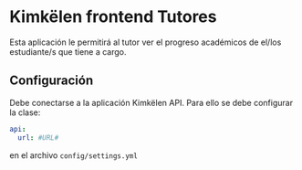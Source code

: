 # Kimkëlen frontend Tutores

Esta aplicación le permitirá al tutor ver el progreso académicos de el/los estudiante/s que tiene a cargo.


## Configuración

Debe conectarse a la aplicación Kimkëlen API. Para ello se debe configurar la clase:

```yml
api:
  url: #URL#
```

en el archivo `config/settings.yml`